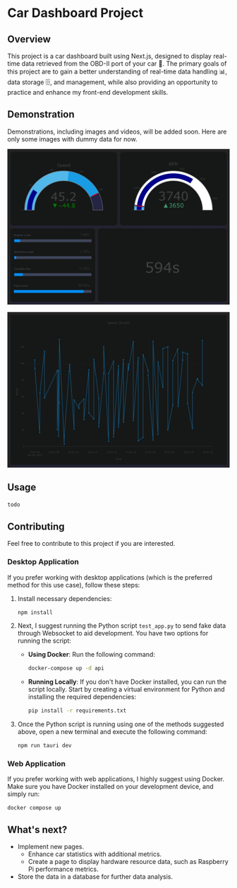 # Car Dashboard Project
## Overview
This project is a car dashboard built using Next.js, designed to display real-time data retrieved from the OBD-II port of your car 🚗. The primary goals of this project are to gain a better understanding of real-time data handling 📊, data storage 🗄️, and management, while also providing an opportunity to practice and enhance my front-end development skills.

## Demonstration

Demonstrations, including images and videos, will be added soon. Here are only some images with dummy data for now.

![First Page with Dummy Data](./public/DummyDataPage1.jpeg)

![Second Page with Dummy Data](./public/DummyDataPage2.jpeg)

## Usage 

``` todo ```

## Contributing

Feel free to contribute to this project if you are interested.

### Desktop Application

If you prefer working with desktop applications (which is the preferred method for this use case), follow these steps:

1. Install necessary dependencies:

    ```bash
    npm install
    ```

2. Next, I suggest running the Python script `test_app.py` to send fake data through Websocket to aid development. You have two options for running the script:

    - **Using Docker**: Run the following command:

        ```bash
        docker-compose up -d api
        ```

    - **Running Locally**: If you don't have Docker installed, you can run the script locally. Start by creating a virtual environment for Python and installing the required dependencies:

        ```bash
        pip install -r requirements.txt
        ```

3. Once the Python script is running using one of the methods suggested above, open a new terminal and execute the following command:

    ```bash
    npm run tauri dev
    ```

### Web Application

If you prefer working with web applications, I highly suggest using Docker. Make sure you have Docker installed on your development device, and simply run:

```
docker compose up
```

## What's next? 

- Implement new pages.
    - Enhance car statistics with additional metrics.
    - Create a page to display hardware resource data, such as Raspberry Pi performance metrics.
- Store the data in a database for further data analysis.










